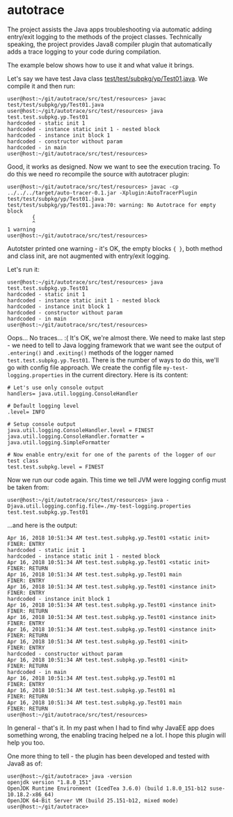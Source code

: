 # autotrace
The project assists the Java apps troubleshooting via automatic adding entry/exit logging to the methods of the project classes. Technically speaking, the project provides Java8 compiler plugin that automatically adds a trace logging to your code during compilation.

The example below shows how to use it and what value it brings.

Let's say we have test Java class [test/test/subpkg/yp/Test01.java](./src/test/resources/test/test/subpkg/yp/Test01.java).
We compile it and then run:
```console
user@host:~/git/autotrace/src/test/resources> javac test/test/subpkg/yp/Test01.java 
user@host:~/git/autotrace/src/test/resources> java test.test.subpkg.yp.Test01
hardcoded - static init 1
hardcoded - instance static init 1 - nested block
hardcoded - instance init block 1
hardcoded - constructor without param
hardcoded - in main
user@host:~/git/autotrace/src/test/resources>
```

Good, it works as designed. Now we want to see the execution tracing. To do this we need ro recompile the source with autotracer plugin:
```console
user@host:~/git/autotrace/src/test/resources> javac -cp ../../../target/auto-tracer-0.1.jar -Xplugin:AutoTracerPlugin test/test/subpkg/yp/Test01.java
test/test/subpkg/yp/Test01.java:70: warning: No Autotrace for empty block
        {
        ^
1 warning
user@host:~/git/autotrace/src/test/resources>
```
Autotster printed one warning - it's OK, the empty blocks `{ }`, both method and class init, are not augmented with entry/exit logging.

Let's run it:
```console
user@host:~/git/autotrace/src/test/resources> java test.test.subpkg.yp.Test01
hardcoded - static init 1
hardcoded - instance static init 1 - nested block
hardcoded - instance init block 1
hardcoded - constructor without param
hardcoded - in main
user@host:~/git/autotrace/src/test/resources>
```
Oops... No traces... :(
It's OK, we're almost there. We need to make last step - we need to tell to Java logging framework that we want see the output of `.entering()` and `.exiting()` methods of the logger named `test.test.subpkg.yp.Test01`. There is the number of ways to do this, we'll go with config file approach. We create the config file `my-test-logging.properties` in the current directory. Here is its content:
```properties
# Let's use only console output
handlers= java.util.logging.ConsoleHandler

# Default logging level
.level= INFO

# Setup console output
java.util.logging.ConsoleHandler.level = FINEST
java.util.logging.ConsoleHandler.formatter = java.util.logging.SimpleFormatter

# Now enable entry/exit for one of the parents of the logger of our test class
test.test.subpkg.level = FINEST
```

Now we run our code again. This time we tell JVM were logging config must be taken from:
```console
user@host:~/git/autotrace/src/test/resources> java -Djava.util.logging.config.file=./my-test-logging.properties test.test.subpkg.yp.Test01
```
...and here is the output:
```console
Apr 16, 2018 10:51:34 AM test.test.subpkg.yp.Test01 <static init>
FINER: ENTRY
hardcoded - static init 1
hardcoded - instance static init 1 - nested block
Apr 16, 2018 10:51:34 AM test.test.subpkg.yp.Test01 <static init>
FINER: RETURN
Apr 16, 2018 10:51:34 AM test.test.subpkg.yp.Test01 main
FINER: ENTRY
Apr 16, 2018 10:51:34 AM test.test.subpkg.yp.Test01 <instance init>
FINER: ENTRY
hardcoded - instance init block 1
Apr 16, 2018 10:51:34 AM test.test.subpkg.yp.Test01 <instance init>
FINER: RETURN
Apr 16, 2018 10:51:34 AM test.test.subpkg.yp.Test01 <instance init>
FINER: ENTRY
Apr 16, 2018 10:51:34 AM test.test.subpkg.yp.Test01 <instance init>
FINER: RETURN
Apr 16, 2018 10:51:34 AM test.test.subpkg.yp.Test01 <init>
FINER: ENTRY
hardcoded - constructor without param
Apr 16, 2018 10:51:34 AM test.test.subpkg.yp.Test01 <init>
FINER: RETURN
hardcoded - in main
Apr 16, 2018 10:51:34 AM test.test.subpkg.yp.Test01 m1
FINER: ENTRY
Apr 16, 2018 10:51:34 AM test.test.subpkg.yp.Test01 m1
FINER: RETURN
Apr 16, 2018 10:51:34 AM test.test.subpkg.yp.Test01 main
FINER: RETURN
user@host:~/git/autotrace/src/test/resources>
```

In general - that's it. In my past when I had to find why JavaEE app does something wrong, the enabling tracing helped ne a lot. I hope this plugin will help you too.
 
 One more thing to tell - the plugin has been developed and tested with Java8 as of:
 ```console
 user@host:~/git/autotrace> java -version
openjdk version "1.8.0_151"
OpenJDK Runtime Environment (IcedTea 3.6.0) (build 1.8.0_151-b12 suse-10.18.2-x86_64)
OpenJDK 64-Bit Server VM (build 25.151-b12, mixed mode)
user@host:~/git/autotrace>
 ```